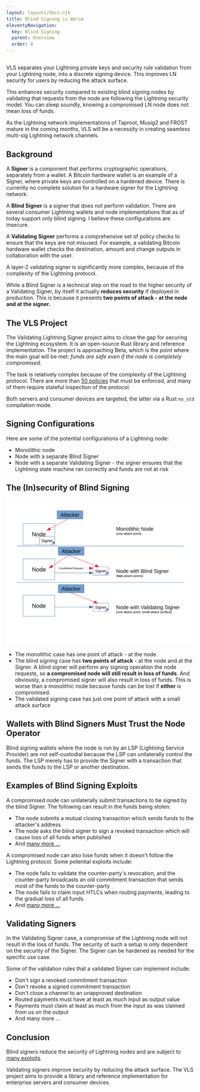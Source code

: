 ```yaml
---
layout: layouts/docs.njk
title: Blind Signing is Worse
eleventyNavigation:
  key: Blind Signing
  parent: Overview
  order: 4
---
```

##

VLS separates your Lightning private keys and security rule validation from your Lightning node, into a discrete signing device. This improves LN security for users by reducing the attack surface.

This enhances security compared to existing blind signing nodes by validating that requests from the node are following the Lightning security model. You can sleep soundly, knowing a compromised LN node does not mean loss of funds.

As the Lightning network implementations of Taproot, Musig2 and FROST mature in the coming months, VLS will be a necessity in creating seamless multi-sig Lightning network channels.

## Background

A **Signer** is a component that performs cryptographic operations, separately from a wallet. A Bitcoin hardware wallet is an example of a Signer, where private keys are controlled on a hardened device. There is currently no complete solution for a hardware signer for the Lightning network.

A **Blind Signer** is a signer that does not perform validation. There are several consumer Lightning wallets and node implementations that as of today support only blind signing. I believe these configurations are insecure.

A **Validating Signer** performs a comprehensive set of policy checks to ensure that the keys are not misused. For example, a validating Bitcoin hardware wallet checks the destination, amount and change outputs in collaboration with the user.

A layer-2 validating signer is significantly more complex, because of the complexity of the Lightning protocol.

While a Blind Signer is a technical step on the road to the higher security of a Validating Signer, by itself it actually **reduces security** if deployed in production. This is because it presents **two points of attack - at the node and at the signer.**

## The VLS Project

The Validating Lightning Signer project aims to close the gap for securing the Lightning ecosystem. It is an open-source Rust library and reference implementation. The project is approaching Beta, which is the point where the main goal will be met: _funds are safe even if the node is completely compromised_.

The task is relatively complex because of the complexity of the Lightning protocol. There are more than [50 policies](../Security/policy-controls/) that must be enforced, and many of them require stateful inspection of the protocol.

Both servers and consumer devices are targeted, the latter via a Rust `no_std` compilation mode.

## Signing Configurations

Here are some of the potential configurations of a Lightning node:

* Monolithic node
* Node with a separate Blind Signer
* Node with a separate Validating Signer - the signer ensures that the Lightning state machine ran correctly and funds are not at risk

## The (In)security of Blind Signing

<img src="../assets/blind-signing-diagram.svg" class="theme-toggle-image" alt="Blind signing diagram">


* The monolithic case has one point of attack - at the node.
* The blind signing case has **two points of attack** - at the node and at the Signer. A blind signer will perform any signing operation the node requests, so **a compromised node will still result in loss of funds**. And obviously, a compromised signer will also result in loss of funds. This is worse than a monolithic node because funds can be lost if **either** is compromised.
* The validated signing case has just one point of attack with a small attack surface

## Wallets with Blind Signers Must Trust the Node Operator

Blind signing wallets where the node is run by an LSP (Lightning Service Provider) are not self-custodial because the LSP can unilaterally control the funds. The LSP merely has to provide the Signer with a transaction that sends the funds to the LSP or another destination.

## Examples of Blind Signing Exploits

A compromised node can unilaterally submit transactions to be signed by the blind Signer.  The following can result in the funds being stolen:

* The node submits a mutual closing transaction which sends funds to the attacker's address
* The node asks the blind signer to sign a revoked transaction which will cause loss of all funds when published
* And [many more ...](../Security/potential-exploits)

A compromised node can also lose funds when it doesn't follow the Lightning protocol. Some potential exploits include:

* The node fails to validate the counter-party's revocation, and the counter-party broadcasts an old commitment transaction that sends most of the funds to the counter-party
* The node fails to claim input HTLCs when routing payments, leading to the gradual loss of all funds
* And [many more ...](../Security/potential-exploits)

## Validating Signers

In the Validating Signer case, a compromise of the Lightning node will not result in the loss of funds. The security of such a setup is only dependent on the security of the Signer. The Signer can be hardened as needed for the specific use case.

Some of the validation rules that a validated Signer can implement include:

* Don't sign a revoked commitment transaction
* Don't revoke a signed commitment transaction
* Don't close a channel to an unapproved destination
* Routed payments must have at least as much input as output value
* Payments must claim at least as much from the input as was claimed from us on the output
* And many more ...

## Conclusion

Blind signers reduce the security of Lightning nodes and are subject to [many exploits](../Security/potential-exploits).

Validating signers improve security by reducing the attack surface. The VLS project aims to provide a library and reference implementation for enterprise servers and consumer devices.
